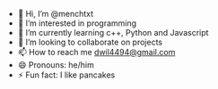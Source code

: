 - 👋 Hi, I’m @menchtxt
- 👀 I’m interested in programming
- 🌱 I’m currently learning c++, Python and Javascript
- 💞️ I’m looking to collaborate on projects 
- 📫 How to reach me dwil4494@gmail.com
- 😄 Pronouns: he/him
- ⚡ Fun fact: I like pancakes

<!---
menchtxt/menchtxt is a ✨ special ✨ repository because its `README.md` (this file) appears on your GitHub profile.
You can click the Preview link to take a look at your changes.
--->
